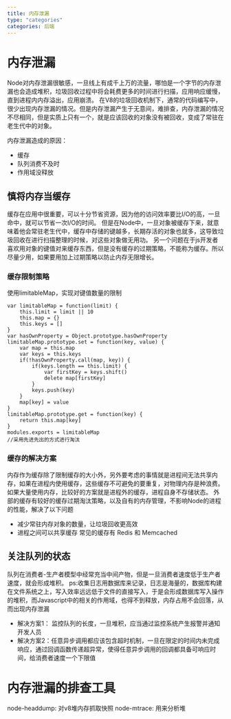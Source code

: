 ```yaml
---
title: 内存泄漏
type: "categories"
categories: 后端
---
```


# 内存泄漏
Node对内存泄漏很敏感，一旦线上有成千上万的流量，哪怕是一个字节的内存泄漏也会造成堆积，垃圾回收过程中将会耗费更多的时间进行扫描，应用响应缓慢，直到进程内内存溢出，应用崩溃。
在V8的垃圾回收机制下，通常的代码编写中，很少出现内存泄漏的情况。但是内存泄漏产生于无意间，难排查，内存泄漏的情况不尽相同，但是实质上只有一个，就是应该回收的对象没有被回收，变成了常驻在老生代中的对象。

内存泄漏造成的原因：
- 缓存
- 队列消费不及时
- 作用域没释放

## 慎将内存当缓存
缓存在应用中很重要，可以十分节省资源，因为他的访问效率要比I/O的高，一旦命中，就可以节省一次I/O的时间。
但是在Node中，一旦对象被缓存下来，就意味着他会常驻老生代中，缓存中存储的键越多，长期存活的对象也就多，这导致垃圾回收在进行扫描整理的时候，对这些对象做无用功。
另一个问题在于js开发者喜欢用对象的键值对来缓存东西，但是没有缓存的过期策略，不能称为缓存。所以尽量少用，如果要用加上过期策略以防止内存无限增长。

### 缓存限制策略
使用limitableMap，实现对键值数量的限制

```
var limitableMap = function(limit) {
	this.limit = limit || 10
	this.map = {}
	this.keys = []
}
var hasOwnProperty = Object.prototype.hasOwnProperty
limitableMap.prototype.set = function(key, value) {
	var map = this.map
	var keys = this.keys
	if(!hasOwnProperty.call(map, key)) {
		if(keys.length == this.limit) {
			var firstKey = keys.shift()
			delete map[firstKey]
		}
		keys.push(key)
	}
	map[key] = value
}
limitableMap.prototype.get = function(key) {
	return this.map[key]
}
modules.exports = limitableMap
//采用先进先出的方式进行淘汰
```
### 缓存的解决方案
内存作为缓存除了限制缓存的大小外，另外要考虑的事情就是进程间无法共享内存，如果在进程内使用缓存，这些缓存不可避免的要重复，对物理内存是种浪费。
如果大量使用内存，比较好的方案就是进程外的缓存，进程自身不存储状态。
外部的缓存有较好的缓存过期淘汰策略，以及自有的内存管理，不影响Node的进程的性能，解决了以下问题
- 减少常驻内存对象的数量，让垃圾回收更高效
- 进程之间可以共享缓存
常见的缓存有 Redis 和 Memcached

## 关注队列的状态
队列在消费者-生产者模型中经常充当中间产物，但是一旦消费者速度低于生产者速度，就会形成堆积。
ps:收集日志用数据库来记录，日志是海量的，数据库构建在文件系统之上，写入效率远远低于文件的直接写入，于是会形成数据库写入操作的堆积，而Javascript中的相关的作用域，也得不到释放，内存占用不会回落，从而出现内存泄漏
- 解决方案1： 监控队列的长度，一旦堆积，应当通过监控系统产生报警并通知开发人员
- 解决方案2：任意异步调用都应该包含超时机制，一旦在限定的时间内未完成响应，通过回调函数传递超异常，使得任意异步调用的回调都具备可响应时间，给消费者速度一个下限值

# 内存泄漏的排查工具
node-headdump: 对v8堆内存抓取快照
node-mtrace: 用来分析堆

